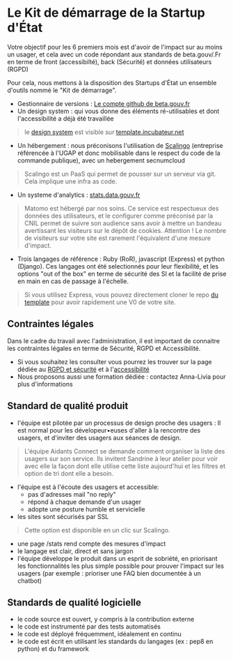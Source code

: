 # Le Kit de démarrage de la Startup d'État

Votre objectif pour les 6 premiers mois est d'avoir de l'impact sur au moins un usager, et cela avec un code répondant aux standards de beta.gouv/.Fr en terme de front (accessibilté), back (Sécurité) et données utilisateurs (RGPD)

Pour cela, nous mettons à la disposition des Startups d'État un ensemble d'outils nommé le "Kit de démarrage".
- Gestionnaire de versions : [Le compte github de beta.gouv.fr](https://github.com/betagouv)
- Un design system : qui vous donne des éléments ré-utilisables et dont l'accessibilité a déjà été travaillée 
> le [design system](https://gouvfr.atlassian.net/wiki/spaces/DB/pages/223019574/D+veloppeurs) est visible sur [template.incubateur.net](https://template.incubateur.net)
- Un hébergement : nous préconisons l'utilisation de [Scalingo](https://scalingo.com/fr) (entreprise référencée à l'UGAP et donc mobilisable dans le respect du code de la commande publique), avec un hebergement secnumcloud
> Scalingo est un PaaS qui permet de pousser sur un serveur via git. Cela implique une infra as code.
- Un systeme d'analytics : [stats.data.gouv.fr](https://stats.data.gouv.fr)
> Matomo est hébergé par nos soins. Ce service est respectueux des données des utilisateurs, et le configurer comme préconisé par la CNIL permet de suivre son audience sans avoir à mettre un bandeau avertissant les visiteurs sur le dépôt de cookies.
> Attention ! Le nombre de visiteurs sur votre site est rarement l'équivalent d'une mesure d'impact. 
- Trois langages de référence : Ruby (RoR), javascript (Express) et python (Django). Ces langages ont été selectionnés pour leur flexibilité, et les options "out of the box" en terme de sécurité des SI et la facilité de prise en main en cas de passage à l'échelle.
> Si vous utilisez Express, vous pouvez directement cloner le repo [du template](https://github.com/betagouv/template-design-system-de-l-etat) pour avoir rapidement une V0 de votre site.

## Contraintes légales

Dans le cadre du travail avec l'administration, il est important de connaitre les contraintes légales en terme de Sécurité, RGPD et Accessibilité.
- Si vous souhaitez les consulter vous pourrez les trouver sur la page dédiée au [RGPD et sécurité](https://doc.incubateur.net/startups/rgpd-and-securite/guide-rgpd-securite) et à l'[accessibilité](https://doc.incubateur.net/design/ressources-design/kit-accessibilite/obligations-legales)
- Nous proposons aussi une formation dédiée : contactez Anna-Livia pour plus d'informations

## Standard de qualité produit

- l'équipe est pilotée par un processus de design proche des usagers : Il est normal pour les dévelopeur•euses d'aller à la rencontre des usagers, et d'inviter des usagers aux séances de design.
> L'équipe Aidants Connect se demande comment organiser la liste des usagers sur son service. Ils invitent Sandrine à leur atelier pour voir avec elle la façon dont elle utilise cette liste aujourd'hui et les filtres et option de tri dont elle a besoin.
- l'équipe est à l'écoute des usagers et accessible:
    - pas d'adresses mail "no reply"
    - répond à chaque demande d'un usager
    - adopte une posture humble et servicielle
- les sites sont sécurisés par SSL
> Cette option est disponible en un clic sur Scalingo. 
- une page /stats rend compte des mesures d'impact
- le langage est clair, direct et sans jargon
- l'équipe développe le produit dans un esprit de sobriété, en priorisant les fonctionnalités les plus simple possible pour prouver l'impact sur les usagers (par exemple : prioriser une FAQ bien documentée à un chatbot)

## Standards de qualité logicielle

- le code source est ouvert, y compris à la contribution externe
- le code est instrumenté par des tests automatisés
- le code est déployé fréquemment, idéalement en continu
- le code est écrit en utilisant les standards du langages (ex : pep8 en python) et du framework
